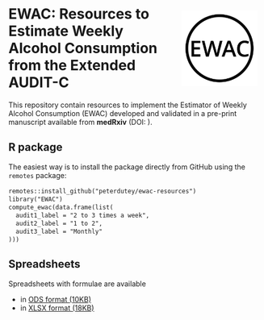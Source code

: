 # <img src="man/figures/logo.svg" align="right" style="max-width: 30%; padding: 10px;"/>EWAC: Resources to Estimate Weekly Alcohol Consumption from the Extended AUDIT-C


This repository contain resources to implement the Estimator of Weekly Alcohol Consumption (EWAC) developed and validated in a pre-print manuscript available from **medRxiv** (DOI: [](https://doi.org/)).


## R package

The easiest way is to install the package directly from GitHub using the `remotes` package:

```
remotes::install_github("peterdutey/ewac-resources")
library("EWAC")
compute_ewac(data.frame(list(
  audit1_label = "2 to 3 times a week",
  audit2_label = "1 to 2",
  audit3_label = "Monthly"
)))
```

## Spreadsheets

Spreadsheets with formulae are available

* in [ODS format (10KB)](https://github.com/peterdutey/ewac-resources/raw/master/spreadsheets/ewac-spreadsheet.ods)
* in [XLSX format (18KB)](https://github.com/peterdutey/ewac-resources/raw/master/spreadsheets/ewac-spreadsheet.xlsx)
